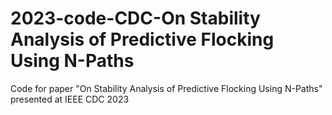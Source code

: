 # 2023-code-CDC-On Stability Analysis of Predictive Flocking Using N-Paths

Code for paper "On Stability Analysis of Predictive Flocking Using N-Paths" presented at IEEE CDC 2023
